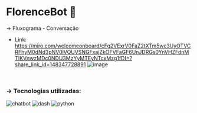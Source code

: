 # FlorenceBot 🤖

→ Fluxograma - Conversação
<br>
* Link: https://miro.com/welcomeonboard/cFg2VExrV0FaZ2tXTm5wc3UyOTVCRFhyM0dNd3pNV0lVQUVSNGFxajZkOFVFaGF6UnJDRGs0YnVHZFdnMTlKVnwzMDc0NDU3MzYyMTEyNTcxMzg1fDI=?share_link_id=148347728891
![image](https://github.com/DaianedeOliveira/chatbot-globalsolution/assets/99364026/330e904d-d884-421f-80eb-ebf0a56a9b74)
<br>

 ### → **Tecnologias utilizadas**:
![chatbot](https://img.shields.io/badge/dialogflow-FF9800?style=for-the-badge&logo=dialogflow&logoColor=white)
![dash](https://img.shields.io/badge/Streamlit-FF4B4B?style=for-the-badge&logo=Streamlit&logoColor=white)
![python](https://img.shields.io/badge/Python-FFD43B?style=for-the-badge&logo=python&logoColor=blue)

 
